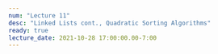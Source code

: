 ```yaml
---
num: "Lecture 11"
desc: "Linked Lists cont., Quadratic Sorting Algorithms"
ready: true
lecture_date: 2021-10-28 17:00:00.00-7:00
---
```

